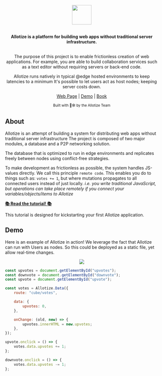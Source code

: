 <div align="center">
  <img align="center" height="64px" src="https://allotize.com/img/logo.svg">
  <br></br>
  
  <strong>Allotize is a platform for building web apps without
  traditional server infrastructure.</strong>
  <br></br>

  <p>
  The purpose of this project is to enable frictionless creation of web applications.
  For example, you are able to build collaboration services such as a text editor without requiring servers or back-end code.
  </p>

  Allotize runs natively in typical @edge hosted environments to keep latencies to a minimum
  It's possible to let users act as host nodes; keeping server costs down.

  [Web Page][allotize-page] | [Demo][allotize-demo] | [Book][allotize-tutorial]

  <sub>Built with 🦀🕸 by the Allotize Team</sub>
</div>

## About
Allotize is an attempt of building a system for distributing web apps without traditional server infrastructure
The project is composed of two major modules, a database and a P2P networking solution.

The database that is optimized to run in edge environments
and replicates freely between nodes using conflict-free strategies.

To make development as frictionless as possible, the system handles
JS-values directly. We call this principle `remote code`.
This enables you do to things such as: `votes += 1`, but where
mutations propagates to all connected users instead of just locally.
*i.e. you write traditional JavaScript, but operations can take place
remotely if you connect your variables/objects/items to Allotize*

[**📚 Read the tutorial! 📚**][allotize-tutorial]

This tutorial is designed for kickstarting your first Allotize application.

[allotize-page]: https://allotize.com
[allotize-demo]: https://app.allotize.com
[allotize-tutorial]: https://docs.allotize.com

## Demo
Here is an example of Allotize in action! We leverage the fact
that Allotize can run with Users as nodes. So this could be deployed
as a static file, yet allow real-time changes.
<div align="center">
<img align="center" src="https://allotize.com/img/cubea.gif" >
</div>

```JavaScript
const upvotes = document.getElementById("upvotes");
const downvote = document.getElementById("downvote");
const upvote = document.getElementById("upvote");

const votes = Allotize.Data({
    route: "cube/votes",

    data: {
        upvotes: 0,
    },

    onChange: (old, new) => {
        upvotes.innerHTML = new.upvotes;
    },
});

upvote.onclick = () => {
    votes.data.upvotes += 1;
};

downvote.onclick = () => {
    votes.data.upvotes -= 1;
};
```
